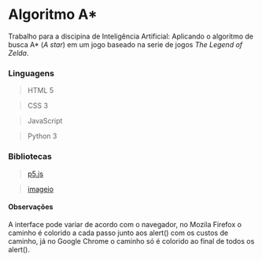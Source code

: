 # Algoritmo A*
Trabalho para a discipina de Inteligência Artificial: Aplicando o algoritmo de busca A* (*A star*) em um jogo baseado na serie de jogos *The Legend of Zelda*.

### Linguagens 
> HTML 5

> CSS 3

> JavaScript

> Python 3

### Bibliotecas
> [p5.js](https://p5js.org/)

> [imageio](https://imageio.github.io/)

#### Observações
A interface pode variar de acordo com o navegador, no Mozila Firefox o caminho é colorido a cada passo junto aos alert() com os custos de caminho, já no Google Chrome o caminho só é colorido ao final de todos os alert().
